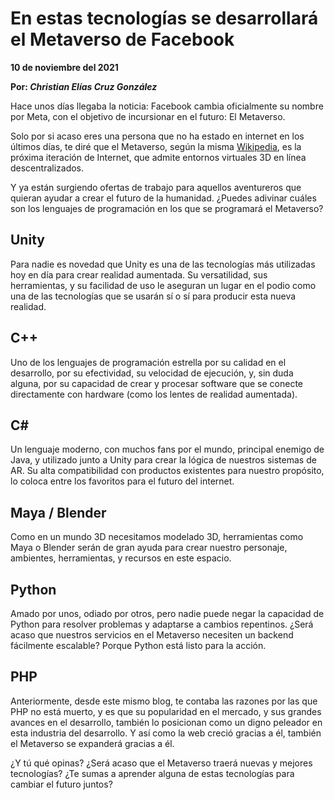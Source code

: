 # En estas tecnologías se desarrollará el Metaverso de Facebook

__10 de noviembre del 2021__

__Por: *Christian Elías Cruz González*__

Hace unos días llegaba la noticia: Facebook cambia oficialmente su nombre por Meta, con el objetivo de incursionar en el futuro: El Metaverso.

Solo por si acaso eres una persona que no ha estado en internet en los últimos días, te diré que el Metaverso, según la misma [Wikipedia](https://en.wikipedia.org/wiki/Metaverse), es la próxima iteración de Internet, que admite entornos virtuales 3D en línea descentralizados.

Y ya están surgiendo ofertas de trabajo para aquellos aventureros que quieran ayudar a crear el futuro de la humanidad. ¿Puedes adivinar cuáles son los lenguajes de programación en los que se programará el Metaverso?

## Unity

Para nadie es novedad que Unity es una de las tecnologías más utilizadas hoy en día para crear realidad aumentada. Su versatilidad, sus herramientas, y su facilidad de uso le aseguran un lugar en el podio como una de las tecnologías que se usarán sí o sí para producir esta nueva realidad.

## C++

Uno de los lenguajes de programación estrella por su calidad en el desarrollo, por su efectividad, su velocidad de ejecución, y, sin duda alguna, por su capacidad de crear y procesar software que se conecte directamente con hardware (como los lentes de realidad aumentada).

## C#

Un lenguaje moderno, con muchos fans por el mundo, principal enemigo de Java, y utilizado junto a Unity para crear la lógica de nuestros sistemas de AR. Su alta compatibilidad con productos existentes para nuestro propósito, lo coloca entre los favoritos para el futuro del internet.

## Maya / Blender

Como en un mundo 3D necesitamos modelado 3D, herramientas como Maya o Blender serán de gran ayuda para crear nuestro personaje, ambientes, herramientas, y recursos en este espacio.

## Python

Amado por unos, odiado por otros, pero nadie puede negar la capacidad de Python para resolver problemas y adaptarse a cambios repentinos. ¿Será acaso que nuestros servicios en el Metaverso necesiten un backend fácilmente escalable? Porque Python está listo para la acción.

## PHP

Anteriormente, desde este mismo blog, te contaba las razones por las que PHP no está muerto, y es que su popularidad en el mercado, y sus grandes avances en el desarrollo, también lo posicionan como un digno peleador en esta industria del desarrollo. Y así como la web creció gracias a él, también el Metaverso se expanderá gracias a él.

¿Y tú qué opinas? ¿Será acaso que el Metaverso traerá nuevas y mejores tecnologías? ¿Te sumas a aprender alguna de estas tecnologías para cambiar el futuro juntos?